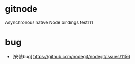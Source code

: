 # gitnode
Asynchronous native Node bindings
test111

# bug
- [安装bug](https://github.com/nodegit/nodegit/issues/1156 
